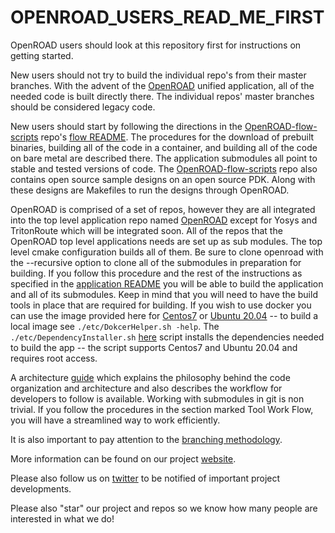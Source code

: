 # OPENROAD_USERS_READ_ME_FIRST
OpenROAD users should look at this repository first for instructions on getting started.

New users should not try to build the individual repo's from their master branches.
With the advent of the [OpenROAD](https://github.com/The-OpenROAD-Project/OpenROAD) unified application, all of the needed code is built directly there.
The individual repos' master branches should be considered legacy code.

New users should start by following the directions in the [OpenROAD-flow-scripts](https://github.com/The-OpenROAD-Project/OpenROAD-flow-scripts) repo's [flow README](https://github.com/The-OpenROAD-Project/OpenROAD-flow-scripts/blob/master/README.md).
The procedures for the download of prebuilt binaries, building all of the code in a container, and building all of the code on bare metal are described there.
The application submodules all point to stable and tested versions of code.
The [OpenROAD-flow-scripts](https://github.com/The-OpenROAD-Project/OpenROAD-flow-scripts) repo also contains open source sample designs on an open source PDK.
Along with these designs are Makefiles to run the designs through OpenROAD.

OpenROAD is comprised of a set of repos, however they are all integrated into the top level application repo named [OpenROAD](https://github.com/The-OpenROAD-Project/OpenROAD) except for Yosys and TritonRoute which will be integrated soon.
All of the repos that the OpenROAD top level applications needs are set up as sub modules.
The top level cmake configuration builds all of them.
Be sure to clone openroad with the --recursive option to clone all of the submodules in preparation for building.
If you follow this procedure and the rest of the instructions as specified in the [application README](https://github.com/The-OpenROAD-Project/OpenROAD/blob/master/README.md) you will be able to build the application and all of its submodules.
Keep in mind that you will need to have the build tools in place that are required for building.
If you wish to use docker you can use the image provided here for [Centos7](https://hub.docker.com/r/openroad/centos7-dev) or [Ubuntu 20.04](https://hub.docker.com/r/openroad/ubuntu20-dev) -- to build a local image see `./etc/DokcerHelper.sh -help`.
The `./etc/DependencyInstaller.sh` [here](https://github.com/The-OpenROAD-Project/OpenROAD/blob/master/etc/DependencyInstaller.sh) script installs the dependencies needed to build the app -- the script supports Centos7 and Ubuntu 20.04 and requires root access.

A architecture [guide](https://openroad.readthedocs.io/en/latest/contrib/OpenroadArch.html) which explains the philosophy behind the code organization and architecture and also describes the workflow for developers to follow is available.
Working with submodules in git is non trivial.
If you follow the procedures in the section marked Tool Work Flow, you will have a streamlined way to work efficiently.

It is also important to pay attention to the [branching methodology](https://github.com/The-OpenROAD-Project/OpenROAD/blob/master/doc/post_alpha2.1_branch_methodology.md).

More information can be found on our project [website](https://theopenroadproject.org/).

Please also follow us on [twitter](https://twitter.com/OpenROAD_EDA) to be notified of important project developments.

Please also "star" our project and repos so we know how many people are interested in what we do!
